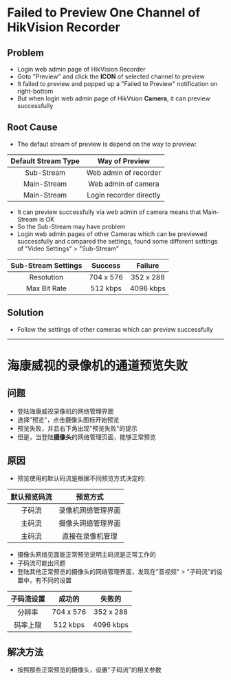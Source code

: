 # Failed to Preview One Channel of HikVision Recorder

## Problem
* Login web admin page of HikVision Recorder
* Goto "Preview" and click the **ICON** of selected channel to preview
* It failed to preview and popped up a "Failed to Preview" notification on right-bottom
* But when login web admin page of HikVsion **Camera**, it can preview successfully

## Root Cause
* The defaut stream of preview is depend on the way to preview:

| Default Stream Type | Way of Preview |
| :--: | :--: |
| Sub-Stream | Web admin of recorder |
| Main-Stream | Web admin of camera |
| Main-Stream | Login recorder directly | 

* It can preview successfully via web admin of camera means that Main-Stream is OK
* So the Sub-Stream may have problem
* Login web admin pages of other Cameras which can be previewed successfully and compared the settings, found some different settings of "Video Settings" > "Sub-Stream"

| Sub-Stream Settings | Success | Failure |
| :--: | :--: | :--: |
| Resolution | 704 x 576 | 352 x 288 |
| Max Bit Rate | 512 kbps | 4096 kbps |

## Solution
* Follow the settings of other cameras which can preview successfully

-------------------------------------
# 海康威视的录像机的通道预览失败

## 问题
* 登陆海康威视录像机的网络管理界面
* 选择"预览"，点击摄像头图标开始预览
* 预览失败，并且右下角出现"预览失败"的提示
* 但是，当登陆**摄像头**的网络管理页面，能够正常预览

## 原因
* 预览使用的默认码流是根据不同预览方式决定的:

| 默认预览码流 | 预览方式 |
| :--: | :--: |
| 子码流 | 录像机网络管理界面 |
| 主码流 | 摄像头网络管理界面 |
| 主码流 | 直接在录像机管理 | 

* 摄像头网络见面能正常预览说明主码流是正常工作的
* 子码流可能出问题
* 登陆其他正常预览的摄像头的网络管理界面，发现在"音视频" > "子码流"的设置中，有不同的设置

| 子码流设置 | 成功的| 失败的|
| :--: | :--: | :--: |
| 分辨率| 704 x 576 | 352 x 288 |
| 码率上限 | 512 kbps | 4096 kbps |

## 解决方法
* 按照那些正常预览的摄像头，设置"子码流"的相关参数
